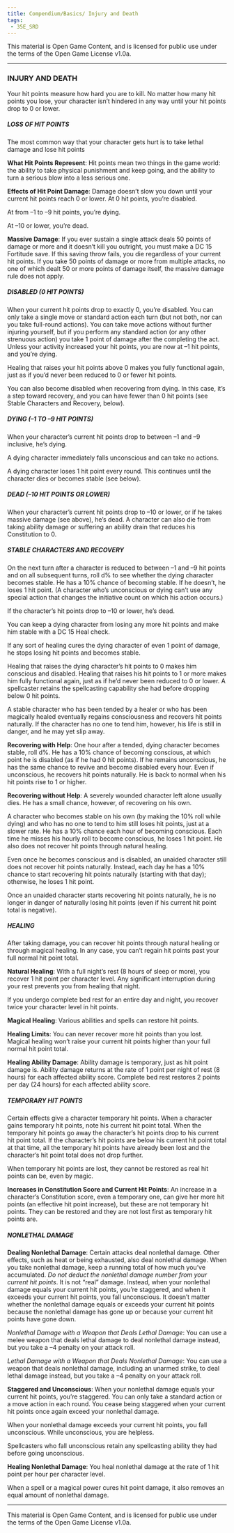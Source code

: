 ```yaml
---
title: Compendium/Basics/ Injury and Death
tags:
 - 35E_SRD
---
```


This material is Open Game Content, and is licensed for public use under the terms of the Open Game License v1.0a.

---
### INJURY AND DEATH
Your hit points measure how hard you are to kill. No matter how many hit points you lose, your character isn’t hindered in any way until your hit points drop to 0 or lower.

##### LOSS OF HIT POINTS

The most common way that your character gets hurt is to take lethal damage and lose hit points

**What Hit Points Represent**: Hit points mean two things in the game world: the ability to take physical punishment and keep going, and the ability to turn a serious blow into a less serious one.

**Effects of Hit Point Damage**: Damage doesn’t slow you down until your current hit points reach 0 or lower. At 0 hit points, you’re disabled.

At from –1 to –9 hit points, you’re dying.

At –10 or lower, you’re dead.

**Massive Damage**: If you ever sustain a single attack deals 50 points of damage or more and it doesn’t kill you outright, you must make a DC 15 Fortitude save. If this saving throw fails, you die regardless of your current hit points. If you take 50 points of damage or more from multiple attacks, no one of which dealt 50 or more points of damage itself, the massive damage rule does not apply.

##### DISABLED (0 HIT POINTS)

When your current hit points drop to exactly 0, you’re disabled. You can only take a single move or standard action each turn (but not both, nor can you take full-round actions). You can take move actions without further injuring yourself, but if you perform any standard action (or any other strenuous action) you take 1 point of damage after the completing the act. Unless your activity increased your hit points, you are now at –1 hit points, and you’re dying.

Healing that raises your hit points above 0 makes you fully functional again, just as if you’d never been reduced to 0 or fewer hit points.

You can also become disabled when recovering from dying. In this case, it’s a step toward recovery, and you can have fewer than 0 hit points (see Stable Characters and Recovery, below).

##### DYING (–1 TO –9 HIT POINTS)

When your character’s current hit points drop to between –1 and –9 inclusive, he’s dying.

A dying character immediately falls unconscious and can take no actions.

A dying character loses 1 hit point every round. This continues until the character dies or becomes stable (see below).

##### DEAD (–10 HIT POINTS OR LOWER)

When your character’s current hit points drop to –10 or lower, or if he takes massive damage (see above), he’s dead. A character can also die from taking ability damage or suffering an ability drain that reduces his Constitution to 0.

##### STABLE CHARACTERS AND RECOVERY

On the next turn after a character is reduced to between –1 and –9 hit points and on all subsequent turns, roll d% to see whether the dying character becomes stable. He has a 10% chance of becoming stable. If he doesn’t, he loses 1 hit point. (A character who’s unconscious or dying can’t use any special action that changes the initiative count on which his action occurs.)

If the character’s hit points drop to –10 or lower, he’s dead.

You can keep a dying character from losing any more hit points and make him stable with a DC 15 Heal check.

If any sort of healing cures the dying character of even 1 point of damage, he stops losing hit points and becomes stable.

Healing that raises the dying character’s hit points to 0 makes him conscious and disabled. Healing that raises his hit points to 1 or more makes him fully functional again, just as if he’d never been reduced to 0 or lower. A spellcaster retains the spellcasting capability she had before dropping below 0 hit points.

A stable character who has been tended by a healer or who has been magically healed eventually regains consciousness and recovers hit points naturally. If the character has no one to tend him, however, his life is still in danger, and he may yet slip away.

**Recovering with Help**: One hour after a tended, dying character becomes stable, roll d%. He has a 10% chance of becoming conscious, at which point he is disabled (as if he had 0 hit points). If he remains unconscious, he has the same chance to revive and become disabled every hour. Even if unconscious, he recovers hit points naturally. He is back to normal when his hit points rise to 1 or higher.

**Recovering without Help**: A severely wounded character left alone usually dies. He has a small chance, however, of recovering on his own.

A character who becomes stable on his own (by making the 10% roll while dying) and who has no one to tend to him still loses hit points, just at a slower rate. He has a 10% chance each hour of becoming conscious. Each time he misses his hourly roll to become conscious, he loses 1 hit point. He also does not recover hit points through natural healing.

Even once he becomes conscious and is disabled, an unaided character still does not recover hit points naturally. Instead, each day he has a 10% chance to start recovering hit points naturally (starting with that day); otherwise, he loses 1 hit point.

Once an unaided character starts recovering hit points naturally, he is no longer in danger of naturally losing hit points (even if his current hit point total is negative).

##### HEALING

After taking damage, you can recover hit points through natural healing or through magical healing. In any case, you can’t regain hit points past your full normal hit point total.

**Natural Healing**: With a full night’s rest (8 hours of sleep or more), you recover 1 hit point per character level. Any significant interruption during your rest prevents you from healing that night.

If you undergo complete bed rest for an entire day and night, you recover twice your character level in hit points.

**Magical Healing**: Various abilities and spells can restore hit points.

**Healing Limits**: You can never recover more hit points than you lost. Magical healing won’t raise your current hit points higher than your full normal hit point total.

**Healing Ability Damage**: Ability damage is temporary, just as hit point damage is. Ability damage returns at the rate of 1 point per night of rest (8 hours) for each affected ability score. Complete bed rest restores 2 points per day (24 hours) for each affected ability score.

##### TEMPORARY HIT POINTS

Certain effects give a character temporary hit points. When a character gains temporary hit points, note his current hit point total. When the temporary hit points go away the character’s hit points drop to his current hit point total. If the character’s hit points are below his current hit point total at that time, all the temporary hit points have already been lost and the character’s hit point total does not drop further.

When temporary hit points are lost, they cannot be restored as real hit points can be, even by magic.

**Increases in Constitution Score and Current Hit Points**: An increase in a character’s Constitution score, even a temporary one, can give her more hit points (an effective hit point increase), but these are not temporary hit points. They can be restored and they are not lost first as temporary hit points are.

##### NONLETHAL DAMAGE

**Dealing Nonlethal Damage**: Certain attacks deal nonlethal damage. Other effects, such as heat or being exhausted, also deal nonlethal damage. When you take nonlethal damage, keep a running total of how much you’ve accumulated. _Do not deduct the nonlethal damage number from your current hit points_. It is not “real” damage. Instead, when your nonlethal damage equals your current hit points, you’re staggered, and when it exceeds your current hit points, you fall unconscious. It doesn’t matter whether the nonlethal damage equals or exceeds your current hit points because the nonlethal damage has gone up or because your current hit points have gone down.

_Nonlethal Damage with a Weapon that Deals Lethal Damage_: You can use a melee weapon that deals lethal damage to deal nonlethal damage instead, but you take a –4 penalty on your attack roll.

_Lethal Damage with a Weapon that Deals Nonlethal Damage_: You can use a weapon that deals nonlethal damage, including an unarmed strike, to deal lethal damage instead, but you take a –4 penalty on your attack roll.

**Staggered and Unconscious**: When your nonlethal damage equals your current hit points, you’re staggered. You can only take a standard action or a move action in each round. You cease being staggered when your current hit points once again exceed your nonlethal damage.

When your nonlethal damage exceeds your current hit points, you fall unconscious. While unconscious, you are helpless.

Spellcasters who fall unconscious retain any spellcasting ability they had before going unconscious.

**Healing Nonlethal Damage**: You heal nonlethal damage at the rate of 1 hit point per hour per character level.

When a spell or a magical power cures hit point damage, it also removes an equal amount of nonlethal damage.



---



This material is Open Game Content, and is licensed for public use under the terms of the Open Game License v1.0a.

